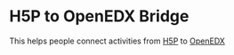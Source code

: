 # H5P to OpenEDX Bridge

This helps people connect activities from [H5P](https://h5p.org) to [OpenEDX](https://open.edx.org/)

